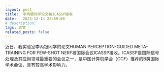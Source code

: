 ```yaml
---
layout: post
title:  李丙银同学论文被ICASSP接收
date:   2023-12-14 23:59:00
# description:
tags: 论文
related_posts: false
---
```


近日，我实验室李丙银同学的论文HUMAN PERCEPTION-GUIDED META-TRAINING FOR FEW-SHOT NERF被国际会议ICASSP接收。ICASSP是国际信号处理及其应用领域最重要的会议之一，是中国计算机学会（CCF）推荐的B类国际学术会议，具有较高学术影响力。
